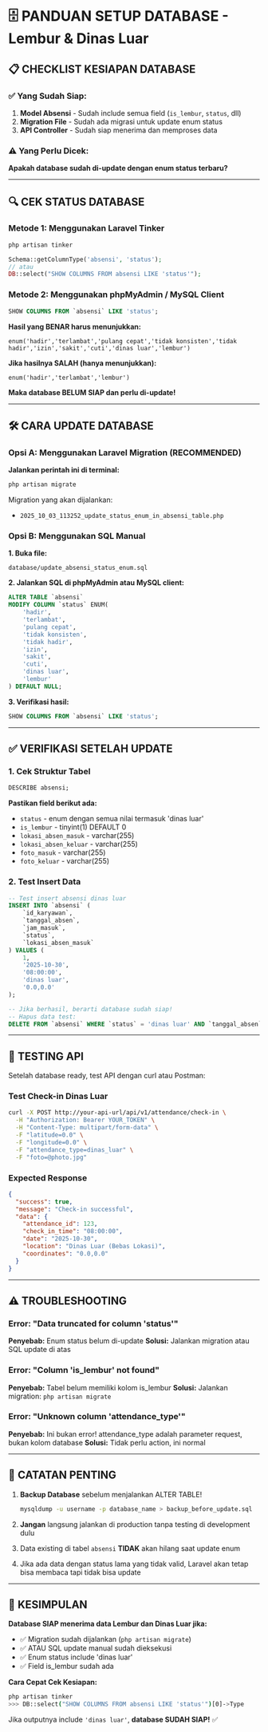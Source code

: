 # 🗄️ PANDUAN SETUP DATABASE - Lembur & Dinas Luar

## 📋 CHECKLIST KESIAPAN DATABASE

### ✅ Yang Sudah Siap:
1. **Model Absensi** - Sudah include semua field (`is_lembur`, `status`, dll)
2. **Migration File** - Sudah ada migrasi untuk update enum status
3. **API Controller** - Sudah siap menerima dan memproses data

### ⚠️ Yang Perlu Dicek:

**Apakah database sudah di-update dengan enum status terbaru?**

---

## 🔍 CEK STATUS DATABASE

### Metode 1: Menggunakan Laravel Tinker
```bash
php artisan tinker
```
```php
Schema::getColumnType('absensi', 'status');
// atau
DB::select("SHOW COLUMNS FROM absensi LIKE 'status'");
```

### Metode 2: Menggunakan phpMyAdmin / MySQL Client
```sql
SHOW COLUMNS FROM `absensi` LIKE 'status';
```

**Hasil yang BENAR harus menunjukkan:**
```
enum('hadir','terlambat','pulang cepat','tidak konsisten','tidak hadir','izin','sakit','cuti','dinas luar','lembur')
```

**Jika hasilnya SALAH (hanya menunjukkan):**
```
enum('hadir','terlambat','lembur')
```
**Maka database BELUM SIAP dan perlu di-update!**

---

## 🛠️ CARA UPDATE DATABASE

### Opsi A: Menggunakan Laravel Migration (RECOMMENDED)

**Jalankan perintah ini di terminal:**
```bash
php artisan migrate
```

Migration yang akan dijalankan:
- `2025_10_03_113252_update_status_enum_in_absensi_table.php`

### Opsi B: Menggunakan SQL Manual

**1. Buka file:**
```
database/update_absensi_status_enum.sql
```

**2. Jalankan SQL di phpMyAdmin atau MySQL client:**
```sql
ALTER TABLE `absensi` 
MODIFY COLUMN `status` ENUM(
    'hadir', 
    'terlambat', 
    'pulang cepat', 
    'tidak konsisten', 
    'tidak hadir', 
    'izin', 
    'sakit', 
    'cuti', 
    'dinas luar', 
    'lembur'
) DEFAULT NULL;
```

**3. Verifikasi hasil:**
```sql
SHOW COLUMNS FROM `absensi` LIKE 'status';
```

---

## ✅ VERIFIKASI SETELAH UPDATE

### 1. Cek Struktur Tabel
```sql
DESCRIBE absensi;
```

**Pastikan field berikut ada:**
- `status` - enum dengan semua nilai termasuk 'dinas luar'
- `is_lembur` - tinyint(1) DEFAULT 0
- `lokasi_absen_masuk` - varchar(255)
- `lokasi_absen_keluar` - varchar(255)
- `foto_masuk` - varchar(255)
- `foto_keluar` - varchar(255)

### 2. Test Insert Data
```sql
-- Test insert absensi dinas luar
INSERT INTO `absensi` (
    `id_karyawan`, 
    `tanggal_absen`, 
    `jam_masuk`, 
    `status`, 
    `lokasi_absen_masuk`
) VALUES (
    1, 
    '2025-10-30', 
    '08:00:00', 
    'dinas luar', 
    '0.0,0.0'
);

-- Jika berhasil, berarti database sudah siap!
-- Hapus data test:
DELETE FROM `absensi` WHERE `status` = 'dinas luar' AND `tanggal_absen` = '2025-10-30';
```

---

## 🚀 TESTING API

Setelah database ready, test API dengan curl atau Postman:

### Test Check-in Dinas Luar
```bash
curl -X POST http://your-api-url/api/v1/attendance/check-in \
  -H "Authorization: Bearer YOUR_TOKEN" \
  -H "Content-Type: multipart/form-data" \
  -F "latitude=0.0" \
  -F "longitude=0.0" \
  -F "attendance_type=dinas_luar" \
  -F "foto=@photo.jpg"
```

### Expected Response
```json
{
  "success": true,
  "message": "Check-in successful",
  "data": {
    "attendance_id": 123,
    "check_in_time": "08:00:00",
    "date": "2025-10-30",
    "location": "Dinas Luar (Bebas Lokasi)",
    "coordinates": "0.0,0.0"
  }
}
```

---

## ⚠️ TROUBLESHOOTING

### Error: "Data truncated for column 'status'"
**Penyebab:** Enum status belum di-update
**Solusi:** Jalankan migration atau SQL update di atas

### Error: "Column 'is_lembur' not found"
**Penyebab:** Tabel belum memiliki kolom is_lembur
**Solusi:** Jalankan migration: `php artisan migrate`

### Error: "Unknown column 'attendance_type'"
**Penyebab:** Ini bukan error! attendance_type adalah parameter request, bukan kolom database
**Solusi:** Tidak perlu action, ini normal

---

## 📝 CATATAN PENTING

1. **Backup Database** sebelum menjalankan ALTER TABLE!
   ```bash
   mysqldump -u username -p database_name > backup_before_update.sql
   ```

2. **Jangan** langsung jalankan di production tanpa testing di development dulu

3. Data existing di tabel `absensi` **TIDAK** akan hilang saat update enum

4. Jika ada data dengan status lama yang tidak valid, Laravel akan tetap bisa membaca tapi tidak bisa update

---

## 🎯 KESIMPULAN

**Database SIAP menerima data Lembur dan Dinas Luar jika:**
- ✅ Migration sudah dijalankan (`php artisan migrate`)
- ✅ ATAU SQL update manual sudah dieksekusi
- ✅ Enum status include 'dinas luar'
- ✅ Field is_lembur sudah ada

**Cara Cepat Cek Kesiapan:**
```bash
php artisan tinker
>>> DB::select("SHOW COLUMNS FROM absensi LIKE 'status'")[0]->Type
```

Jika outputnya include `'dinas luar'`, **database SUDAH SIAP!** ✅
